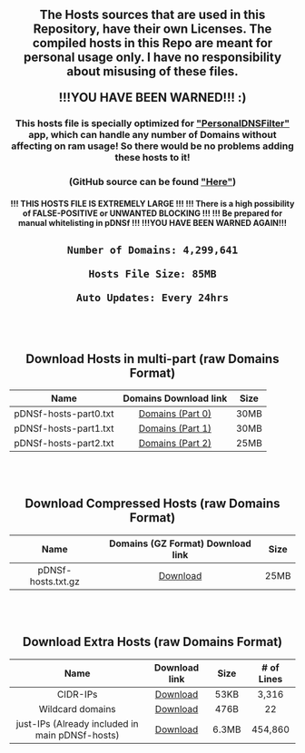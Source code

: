 <div align="center">

<h2>
The Hosts sources that are used in this Repository, have their own Licenses. The compiled hosts in this Repo are meant for personal usage only. I have no responsibility about misusing of these files.

!!!YOU HAVE BEEN WARNED!!! :)

</h2>

### This hosts file is specially optimized for ["PersonalDNSFilter"](https://www.zenz-solutions.de/personaldnsfilter/) app, which can handle any number of Domains without affecting on ram usage! So there would be no problems adding these hosts to it!

### (GitHub source can be found ["Here"](https://github.com/IngoZenz/personaldnsfilter))


<h4>

!!! THIS HOSTS FILE IS EXTREMELY LARGE !!!
!!! There is a high possibility of FALSE-POSITIVE or UNWANTED BLOCKING !!!
!!! Be prepared for manual whitelisting in pDNSf !!!
!!!YOU HAVE BEEN WARNED AGAIN!!!

</h4>

  <h2>
    
    Number of Domains: 4,299,641
    
    Hosts File Size: 85MB
    
    Auto Updates: Every 24hrs
    
  </h2>


<br> </br>
## Download Hosts in multi-part (raw Domains Format)

| Name | Domains Download link | Size |
|:---------:|:-------:|:-------:|
| pDNSf-hosts-part0.txt | [Domains (Part 0)](https://github.com/j-moriarti/pDNSf-Hosts-collection/releases/download/v1.0.0/pDNSf-hosts-part0.txt) | 30MB |
| pDNSf-hosts-part1.txt | [Domains (Part 1)](https://github.com/j-moriarti/pDNSf-Hosts-collection/releases/download/v1.0.0/pDNSf-hosts-part1.txt) | 30MB |
| pDNSf-hosts-part2.txt | [Domains (Part 2)](https://github.com/j-moriarti/pDNSf-Hosts-collection/releases/download/v1.0.0/pDNSf-hosts-part2.txt) | 25MB |

<br> </br>
## Download Compressed Hosts (raw Domains Format)

| Name | Domains (GZ Format) Download link | Size |
|:---------:|:-------:|:-------:|
| pDNSf-hosts.txt.gz | [Download](https://github.com/j-moriarti/pDNSf-Hosts-collection/releases/download/v1.0.0/pDNSf-hosts.txt.gz) | 25MB |

<br> </br>
## Download Extra Hosts (raw Domains Format)

| Name | Download link | Size | # of Lines |
|:---------:|:-------:|:-------:|:-------:|
| CIDR-IPs | [Download](https://github.com/j-moriarti/pDNSf-Hosts-collection/releases/download/v1.0.0/CIDR-IPs.txt) | 53KB | 3,316 |
| Wildcard domains | [Download](https://github.com/j-moriarti/pDNSf-Hosts-collection/releases/download/v1.0.0/Wildcards.txt) | 476B | 22 |
| just-IPs (Already included in main pDNSf-hosts) | [Download](https://github.com/j-moriarti/pDNSf-Hosts-collection/releases/download/v1.0.0/just-IPs.txt) | 6.3MB | 454,860 |

</div>
